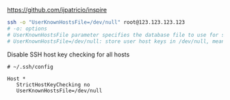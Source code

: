 https://github.com/ijpatricio/inspire

```sh
ssh -o "UserKnownHostsFile=/dev/null" root@123.123.123.123
# -o: options
# UserKnownHostsFile parameter specifies the database file to use for storing the user host keys (default is ~/.ssh/known_hosts)
# UserKnownHostsFile=/dev/null: store user host keys in /dev/null, meaning discard it.
```

Disable SSH host key checking for all hosts

```
# ~/.ssh/config

Host *
   StrictHostKeyChecking no
   UserKnownHostsFile=/dev/null
```
